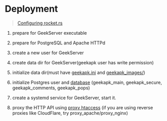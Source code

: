 # Deployment

> [Configuring rocket.rs](https://rocket.rs/guide/configuration/)

1. prepare for GeekServer executable

2. prepare for PostgreSQL and Apache HTTPd

3. create a new user for GeekServer

4. create data dir for GeekServer(geekapk user has write permission)

5. initialize data dir(must have [geekapk.ini](geekapk.example.d/geekapk.example.ini) and [geekapk_images/](geekapk.example.d/geekapk_images/))

6. initialize Postgres user and [database](geekapk.example.d/dbinit.d/) (geekapk_main, geekapk_secure, geekapk_comments, geekapk_pops)

7. create a systemd service for GeekServer, start it.

8. proxy the HTTP API using [proxy htaccess](proxy_htaccess) (if you are using reverse proxies like CloudFlare, try proxy_apache/proxy_nginx)
